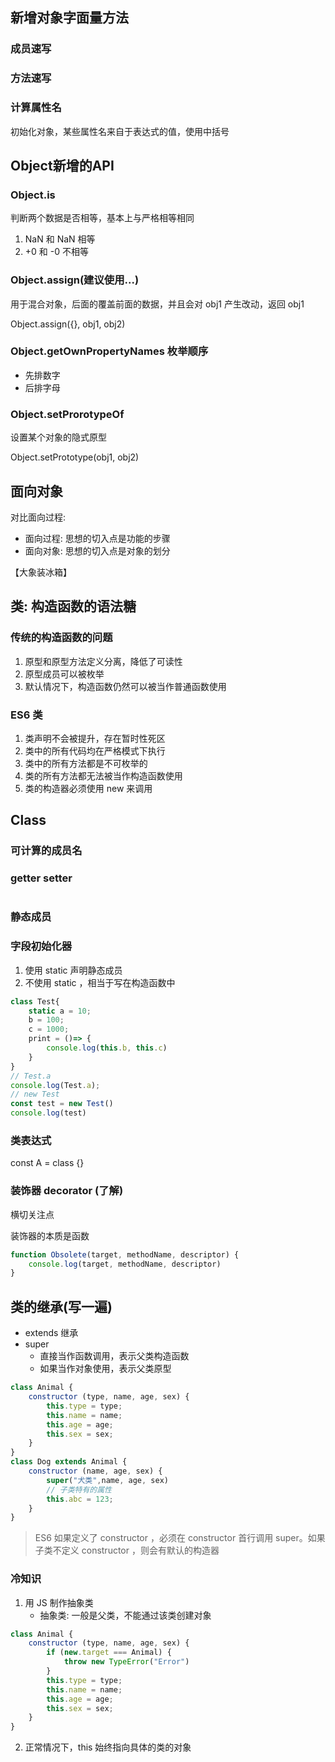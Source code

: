 ## 新增对象字面量方法
### 成员速写

### 方法速写

### 计算属性名
初始化对象，某些属性名来自于表达式的值，使用中括号

## Object新增的API
### Object.is
判断两个数据是否相等，基本上与严格相等相同
1. NaN 和 NaN 相等
2. +0 和 -0 不相等


### Object.assign(建议使用...)

用于混合对象，后面的覆盖前面的数据，并且会对 obj1 产生改动，返回 obj1 

Object.assign({}, obj1, obj2)

### Object.getOwnPropertyNames 枚举顺序
<!-- ES6 规定该方法的 -->
- 先排数字
- 后排字母
### Object.setProrotypeOf
设置某个对象的隐式原型

Object.setPrototype(obj1, obj2)





## 面向对象
对比面向过程:
- 面向过程: 思想的切入点是功能的步骤
- 面向对象: 思想的切入点是对象的划分

【大象装冰箱】
## 类: 构造函数的语法糖
### 传统的构造函数的问题
1. 原型和原型方法定义分离，降低了可读性
2. 原型成员可以被枚举
3. 默认情况下，构造函数仍然可以被当作普通函数使用

### ES6 类
1. 类声明不会被提升，存在暂时性死区
2. 类中的所有代码均在严格模式下执行
3. 类中的所有方法都是不可枚举的
4. 类的所有方法都无法被当作构造函数使用
5. 类的构造器必须使用 new 来调用

## Class
### 可计算的成员名
### getter setter
```js

```
### 静态成员
### 字段初始化器
1. 使用 static 声明静态成员
2. 不使用 static ，相当于写在构造函数中

```js
class Test{
    static a = 10;
    b = 100;
    c = 1000;
    print = ()=> {
        console.log(this.b, this.c)
    }
}
// Test.a
console.log(Test.a);
// new Test
const test = new Test()
console.log(test)
```
### 类表达式
const A = class {}

### 装饰器 decorator (了解)
横切关注点

装饰器的本质是函数 
```js
function Obsolete(target, methodName, descriptor) {
    console.log(target, methodName, descriptor)
}
```
## 类的继承(写一遍)
- extends 继承
- super
  - 直接当作函数调用，表示父类构造函数
  - 如果当作对象使用，表示父类原型
```js
class Animal {
    constructor (type, name, age, sex) {
        this.type = type;
        this.name = name;
        this.age = age;
        this.sex = sex;
    }
}
class Dog extends Animal {
    constructor (name, age, sex) {
        super("犬类",name, age, sex)
        // 子类特有的属性
        this.abc = 123;
    }
}
```
> ES6 如果定义了 constructor ，必须在 constructor 首行调用 super。如果子类不定义 constructor ，则会有默认的构造器

### 冷知识
1. 用 JS 制作抽象类
   + 抽象类: 一般是父类，不能通过该类创建对象

```js
class Animal {
    constructor (type, name, age, sex) {
        if (new.target === Animal) {
            throw new TypeError("Error")
        }
        this.type = type;
        this.name = name;
        this.age = age;
        this.sex = sex;
    }
}
```
2. 正常情况下，this 始终指向具体的类的对象